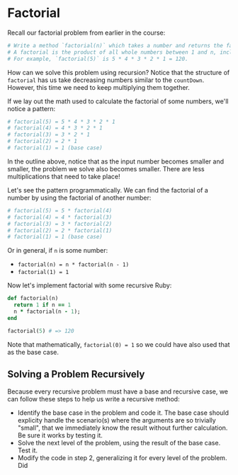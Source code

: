 # Factorial

Recall our factorial problem from earlier in the course:

```ruby
# Write a method `factorial(n)` which takes a number and returns the factorial of n.
# A factorial is the product of all whole numbers between 1 and n, inclusive.
# For example, `factorial(5)` is 5 * 4 * 3 * 2 * 1 = 120.
```

How can we solve this problem using recursion? Notice that the structure of `factorial` has us take decreasing numbers similar to the `countDown`. However, this time we need to keep multiplying them together.

If we lay out the math used to calculate the factorial of some numbers, we'll notice a pattern:

```ruby
# factorial(5) = 5 * 4 * 3 * 2 * 1
# factorial(4) = 4 * 3 * 2 * 1
# factorial(3) = 3 * 2 * 1
# factorial(2) = 2 * 1
# factorial(1) = 1 (base case)
```

In the outline above, notice that as the input number becomes smaller and smaller, the problem we solve also becomes smaller. There are less multiplications that need to take place!

Let's see the pattern programmatically. We can find the factorial of a number by using the factorial of another number:

```ruby
# factorial(5) = 5 * factorial(4)
# factorial(4) = 4 * factorial(3)
# factorial(3) = 3 * factorial(2)
# factorial(2) = 2 * factorial(1)
# factorial(1) = 1 (base case)
```

Or in general, if `n` is some number:

* `factorial(n) = n * factorial(n - 1)`
* `factorial(1) = 1`

Now let's implement factorial with some recursive Ruby:

```ruby
def factorial(n)
  return 1 if n == 1
  n * factorial(n - 1);
end

factorial(5) # => 120
```

Note that mathematically, `factorial(0) = 1` so we could have also used that as the base case.

## Solving a Problem Recursively

Because every recursive problem must have a base and recursive case, we can follow these steps to help us write a recursive method:

* Identify the base case in the problem and code it. The base case should explicity handle the scenario(s) where the arguments are so trivially "small", that we immediately know the result without further calculation. Be sure it works by testing it.
* Solve the next level of the problem, using the result of the base case. Test it.
* Modify the code in step 2, generalizing it for every level of the problem.
Did
